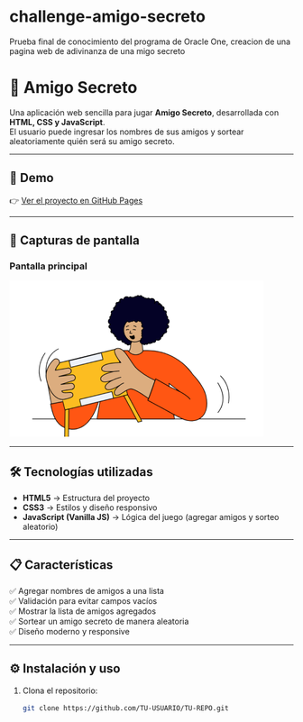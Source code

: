 # challenge-amigo-secreto

Prueba final de conocimiento del programa de Oracle One, creacion de una pagina web de adivinanza de una migo secreto

# 🎁 Amigo Secreto

Una aplicación web sencilla para jugar **Amigo Secreto**, desarrollada con **HTML, CSS y JavaScript**.  
El usuario puede ingresar los nombres de sus amigos y sortear aleatoriamente quién será su amigo secreto.

---

## 🚀 Demo

👉 [Ver el proyecto en GitHub Pages]([https://github.com/JUANDELUQUEZ/challenge-amigo-secreto.git](https://juandeluquez.github.io/challenge-amigo-secreto/))  


---

## 📸 Capturas de pantalla

### Pantalla principal

![Pantalla principal](assets/amigo-secreto.png)

---

## 🛠️ Tecnologías utilizadas

- **HTML5** → Estructura del proyecto
- **CSS3** → Estilos y diseño responsivo
- **JavaScript (Vanilla JS)** → Lógica del juego (agregar amigos y sorteo aleatorio)

---

## 📋 Características

✅ Agregar nombres de amigos a una lista  
✅ Validación para evitar campos vacíos  
✅ Mostrar la lista de amigos agregados  
✅ Sortear un amigo secreto de manera aleatoria  
✅ Diseño moderno y responsive

---

## ⚙️ Instalación y uso

1. Clona el repositorio:
   ```bash
   git clone https://github.com/TU-USUARIO/TU-REPO.git
   ```
